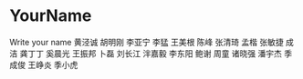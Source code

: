 # YourName
Write your name
黄泾诚
胡明刚
李亚宁
李猛
王美根
陈峰
张清琦
孟楷
张敏捷
成洁
龚丁丁
奚晨光
王振邦
卜磊
刘长江
泮嘉毅
李东阳
鲍谢
周童
诸晓强
潘宇杰
季成俊
王峥炎
季小虎
